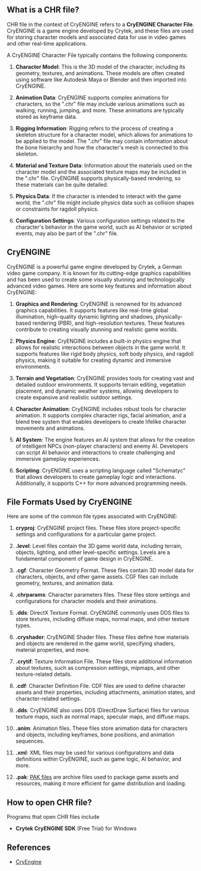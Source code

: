 ## What is a CHR file?

CHR file in the context of CryENGINE refers to a **CryENGINE Character File**. CryENGINE is a game engine developed by Crytek, and these files are used for storing character models and associated data for use in video games and other real-time applications.

A CryENGINE Character File typically contains the following components:

1.  **Character Model**: This is the 3D model of the character, including its geometry, textures, and animations. These models are often created using software like Autodesk Maya or Blender and then imported into CryENGINE.
    
2.  **Animation Data**: CryENGINE supports complex animations for characters, so the ".chr" file may include various animations such as walking, running, jumping, and more. These animations are typically stored as keyframe data.
    
3.  **Rigging Information**: Rigging refers to the process of creating a skeleton structure for a character model, which allows for animations to be applied to the model. The ".chr" file may contain information about the bone hierarchy and how the character's mesh is connected to this skeleton.
    
4.  **Material and Texture Data**: Information about the materials used on the character model and the associated texture maps may be included in the ".chr" file. CryENGINE supports physically-based rendering, so these materials can be quite detailed.
    
5.  **Physics Data**: If the character is intended to interact with the game world, the ".chr" file might include physics data such as collision shapes or constraints for ragdoll physics.
    
6.  **Configuration Settings**: Various configuration settings related to the character's behavior in the game world, such as AI behavior or scripted events, may also be part of the ".chr" file.

## CryENGINE

CryENGINE is a powerful game engine developed by Crytek, a German video game company. It is known for its cutting-edge graphics capabilities and has been used to create some visually stunning and technologically advanced video games. Here are some key features and information about CryENGINE:

1.  **Graphics and Rendering**: CryENGINE is renowned for its advanced graphics capabilities. It supports features like real-time global illumination, high-quality dynamic lighting and shadows, physically-based rendering (PBR), and high-resolution textures. These features contribute to creating visually stunning and realistic game worlds.
    
2.  **Physics Engine**: CryENGINE includes a built-in physics engine that allows for realistic interactions between objects in the game world. It supports features like rigid body physics, soft body physics, and ragdoll physics, making it suitable for creating dynamic and immersive environments.
    
3.  **Terrain and Vegetation**: CryENGINE provides tools for creating vast and detailed outdoor environments. It supports terrain editing, vegetation placement, and dynamic weather systems, allowing developers to create expansive and realistic outdoor settings.
    
4.  **Character Animation**: CryENGINE includes robust tools for character animation. It supports complex character rigs, facial animation, and a blend tree system that enables developers to create lifelike character movements and animations.
    
5.  **AI System**: The engine features an AI system that allows for the creation of intelligent NPCs (non-player characters) and enemy AI. Developers can script AI behavior and interactions to create challenging and immersive gameplay experiences.
       
6.  **Scripting**: CryENGINE uses a scripting language called "Schematyc" that allows developers to create gameplay logic and interactions. Additionally, it supports C++ for more advanced programming needs.

## File Formats Used by CryENGINE

Here are some of the common file types associated with CryENGINE:

1.  **cryproj**: CryENGINE project files. These files store project-specific settings and configurations for a particular game project.
    
2.  **.level**: Level files contain the 3D game world data, including terrain, objects, lighting, and other level-specific settings. Levels are a fundamental component of game design in CryENGINE.
    
3.  **.cgf**: Character Geometry Format. These files contain 3D model data for characters, objects, and other game assets. CGF files can include geometry, textures, and animation data.
    
4.  **.chrparams**: Character parameters files. These files store settings and configurations for character models and their animations.
    
5.  **.dds**: DirectX Texture Format. CryENGINE commonly uses DDS files to store textures, including diffuse maps, normal maps, and other texture types.
    
6.  **.cryshader**: CryENGINE Shader files. These files define how materials and objects are rendered in the game world, specifying shaders, material properties, and more.
    
7.  **.crytif**: Texture Information File. These files store additional information about textures, such as compression settings, mipmaps, and other texture-related details.
    
8.  **.cdf**: Character Definition File. CDF files are used to define character assets and their properties, including attachments, animation states, and character-related settings.
    
9.  **.dds**: CryENGINE also uses DDS (DirectDraw Surface) files for various texture maps, such as normal maps, specular maps, and diffuse maps.
    
10.  **.anim**: Animation files. These files store animation data for characters and objects, including keyframes, bone positions, and animation sequences.
    
11.  **.xml**: XML files may be used for various configurations and data definitions within CryENGINE, such as game logic, AI behavior, and more.
    
12.  **.pak**: [PAK files](/game/pak/) are archive files used to package game assets and resources, making it more efficient for game distribution and loading.

## How to open CHR file?

Programs that open CHR files include

- **Crytek CryENGINE SDK** (Free Trial) for Windows

## References
- [CryEngine](https://en.wikipedia.org/wiki/CryEngine)
